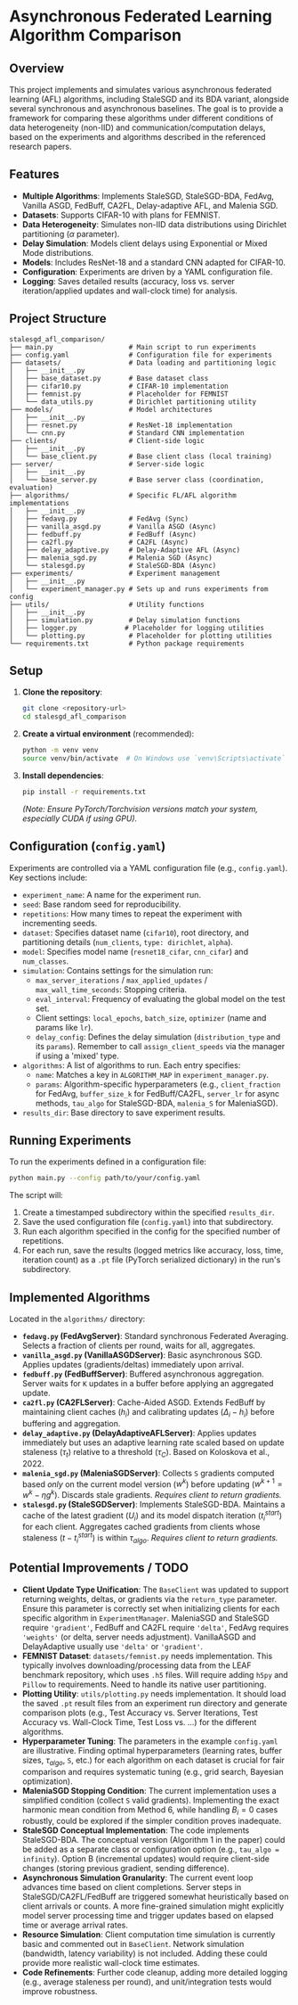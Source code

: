 # Asynchronous Federated Learning Algorithm Comparison

## Overview

This project implements and simulates various asynchronous federated learning (AFL) algorithms, including StaleSGD and its BDA variant, alongside several synchronous and asynchronous baselines. The goal is to provide a framework for comparing these algorithms under different conditions of data heterogeneity (non-IID) and communication/computation delays, based on the experiments and algorithms described in the referenced research papers.

## Features

* **Multiple Algorithms**: Implements StaleSGD, StaleSGD-BDA, FedAvg, Vanilla ASGD, FedBuff, CA2FL, Delay-adaptive AFL, and Malenia SGD.
* **Datasets**: Supports CIFAR-10 with plans for FEMNIST.
* **Data Heterogeneity**: Simulates non-IID data distributions using Dirichlet partitioning ($\alpha$ parameter).
* **Delay Simulation**: Models client delays using Exponential or Mixed Mode distributions.
* **Models**: Includes ResNet-18 and a standard CNN adapted for CIFAR-10.
* **Configuration**: Experiments are driven by a YAML configuration file.
* **Logging**: Saves detailed results (accuracy, loss vs. server iteration/applied updates and wall-clock time) for analysis.

## Project Structure

```
stalesgd_afl_comparison/
├── main.py                   # Main script to run experiments
├── config.yaml               # Configuration file for experiments
├── datasets/                 # Data loading and partitioning logic
│   ├── __init__.py
│   ├── base_dataset.py       # Base dataset class
│   ├── cifar10.py            # CIFAR-10 implementation
│   ├── femnist.py            # Placeholder for FEMNIST
│   └── data_utils.py         # Dirichlet partitioning utility
├── models/                   # Model architectures
│   ├── __init__.py
│   ├── resnet.py             # ResNet-18 implementation
│   └── cnn.py                # Standard CNN implementation
├── clients/                  # Client-side logic
│   ├── __init__.py
│   └── base_client.py        # Base client class (local training)
├── server/                   # Server-side logic
│   ├── __init__.py
│   └── base_server.py        # Base server class (coordination, evaluation)
├── algorithms/               # Specific FL/AFL algorithm implementations
│   ├── __init__.py
│   ├── fedavg.py             # FedAvg (Sync)
│   ├── vanilla_asgd.py       # Vanilla ASGD (Async)
│   ├── fedbuff.py            # FedBuff (Async)
│   ├── ca2fl.py              # CA2FL (Async)
│   ├── delay_adaptive.py     # Delay-Adaptive AFL (Async)
│   ├── malenia_sgd.py        # Malenia SGD (Async)
│   └── stalesgd.py           # StaleSGD-BDA (Async)
├── experiments/              # Experiment management
│   ├── __init__.py
│   └── experiment_manager.py # Sets up and runs experiments from config
├── utils/                    # Utility functions
│   ├── __init__.py
│   ├── simulation.py         # Delay simulation functions
│   ├── logger.py            # Placeholder for logging utilities
│   └── plotting.py           # Placeholder for plotting utilities
└── requirements.txt          # Python package requirements
```

## Setup

1.  **Clone the repository**:
    ```bash
    git clone <repository-url>
    cd stalesgd_afl_comparison
    ```
2.  **Create a virtual environment** (recommended):
    ```bash
    python -m venv venv
    source venv/bin/activate  # On Windows use `venv\Scripts\activate`
    ```
3.  **Install dependencies**:
    ```bash
    pip install -r requirements.txt
    ```
    *(Note: Ensure PyTorch/Torchvision versions match your system, especially CUDA if using GPU).*

## Configuration (`config.yaml`)

Experiments are controlled via a YAML configuration file (e.g., `config.yaml`). Key sections include:

* `experiment_name`: A name for the experiment run.
* `seed`: Base random seed for reproducibility.
* `repetitions`: How many times to repeat the experiment with incrementing seeds.
* `dataset`: Specifies dataset name (`cifar10`), root directory, and partitioning details (`num_clients`, `type: dirichlet`, `alpha`).
* `model`: Specifies model name (`resnet18_cifar`, `cnn_cifar`) and `num_classes`.
* `simulation`: Contains settings for the simulation run:
    * `max_server_iterations` / `max_applied_updates` / `max_wall_time_seconds`: Stopping criteria.
    * `eval_interval`: Frequency of evaluating the global model on the test set.
    * Client settings: `local_epochs`, `batch_size`, `optimizer` (name and params like `lr`).
    * `delay_config`: Defines the delay simulation (`distribution_type` and its `params`). Remember to call `assign_client_speeds` via the manager if using a 'mixed' type.
* `algorithms`: A list of algorithms to run. Each entry specifies:
    * `name`: Matches a key in `ALGORITHM_MAP` in `experiment_manager.py`.
    * `params`: Algorithm-specific hyperparameters (e.g., `client_fraction` for FedAvg, `buffer_size_k` for FedBuff/CA2FL, `server_lr` for async methods, `tau_algo` for StaleSGD-BDA, `malenia_S` for MaleniaSGD).
* `results_dir`: Base directory to save experiment results.

## Running Experiments

To run the experiments defined in a configuration file:

```bash
python main.py --config path/to/your/config.yaml
```

The script will:
1. Create a timestamped subdirectory within the specified `results_dir`.
2. Save the used configuration file (`config.yaml`) into that subdirectory.
3. Run each algorithm specified in the config for the specified number of repetitions.
4. For each run, save the results (logged metrics like accuracy, loss, time, iteration count) as a `.pt` file (PyTorch serialized dictionary) in the run's subdirectory.

## Implemented Algorithms

Located in the `algorithms/` directory:

* **`fedavg.py` (FedAvgServer)**: Standard synchronous Federated Averaging. Selects a fraction of clients per round, waits for all, aggregates.
* **`vanilla_asgd.py` (VanillaASGDServer)**: Basic asynchronous SGD. Applies updates (gradients/deltas) immediately upon arrival.
* **`fedbuff.py` (FedBuffServer)**: Buffered asynchronous aggregation. Server waits for `K` updates in a buffer before applying an aggregated update.
* **`ca2fl.py` (CA2FLServer)**: Cache-Aided ASGD. Extends FedBuff by maintaining client caches ($h_i$) and calibrating updates ($\Delta_i - h_i$) before buffering and aggregation.
* **`delay_adaptive.py` (DelayAdaptiveAFLServer)**: Applies updates immediately but uses an adaptive learning rate scaled based on update staleness ($\tau_t$) relative to a threshold ($\tau_C$). Based on Koloskova et al., 2022.
* **`malenia_sgd.py` (MaleniaSGDServer)**: Collects `S` gradients computed based *only* on the current model version ($w^k$) before updating ($w^{k+1} = w^k - \eta g^k$). Discards stale gradients. *Requires client to return gradients.*
* **`stalesgd.py` (StaleSGDServer)**: Implements StaleSGD-BDA. Maintains a cache of the latest gradient ($U_i$) and its model dispatch iteration ($t_i^{start}$) for each client. Aggregates cached gradients from clients whose staleness ($t - t_i^{start}$) is within $\tau_{algo}$. *Requires client to return gradients.*

## Potential Improvements / TODO

* **Client Update Type Unification**: The `BaseClient` was updated to support returning weights, deltas, or gradients via the `return_type` parameter. Ensure this parameter is correctly set when initializing clients for each specific algorithm in `ExperimentManager`. MaleniaSGD and StaleSGD require `'gradient'`, FedBuff and CA2FL require `'delta'`, FedAvg requires `'weights'` (or delta, server needs adjustment). VanillaASGD and DelayAdaptive usually use `'delta'` or `'gradient'`.
* **FEMNIST Dataset**: `datasets/femnist.py` needs implementation. This typically involves downloading/processing data from the LEAF benchmark repository, which uses `.h5` files. Will require adding `h5py` and `Pillow` to requirements. Need to handle its native user partitioning.
* **Plotting Utility**: `utils/plotting.py` needs implementation. It should load the saved `.pt` result files from an experiment run directory and generate comparison plots (e.g., Test Accuracy vs. Server Iterations, Test Accuracy vs. Wall-Clock Time, Test Loss vs. ...) for the different algorithms.
* **Hyperparameter Tuning**: The parameters in the example `config.yaml` are illustrative. Finding optimal hyperparameters (learning rates, buffer sizes, $\tau_{algo}$, `S`, etc.) for each algorithm on each dataset is crucial for fair comparison and requires systematic tuning (e.g., grid search, Bayesian optimization).
* **MaleniaSGD Stopping Condition**: The current implementation uses a simplified condition (collect `S` valid gradients). Implementing the exact harmonic mean condition from Method 6, while handling $B_i=0$ cases robustly, could be explored if the simpler condition proves inadequate.
* **StaleSGD Conceptual Implementation**: The code implements StaleSGD-BDA. The conceptual version (Algorithm 1 in the paper) could be added as a separate class or configuration option (e.g., `tau_algo = infinity`). Option B (incremental updates) would require client-side changes (storing previous gradient, sending difference).
* **Asynchronous Simulation Granularity**: The current event loop advances time based on client completions. Server steps in StaleSGD/CA2FL/FedBuff are triggered somewhat heuristically based on client arrivals or counts. A more fine-grained simulation might explicitly model server processing time and trigger updates based on elapsed time or average arrival rates.
* **Resource Simulation**: Client computation time simulation is currently basic and commented out in `BaseClient`. Network simulation (bandwidth, latency variability) is not included. Adding these could provide more realistic wall-clock time estimates.
* **Code Refinements**: Further code cleanup, adding more detailed logging (e.g., average staleness per round), and unit/integration tests would improve robustness.
